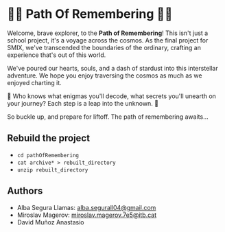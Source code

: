# 🚀🌌 Path Of Remembering 🌌🚀

Welcome, brave explorer, to the **Path of Remembering**! This isn't just a school project, it's a voyage across the cosmos. As the final project for SMIX, we've transcended the boundaries of the ordinary, crafting an experience that's out of this world. 

We've poured our hearts, souls, and a dash of stardust into this interstellar adventure. We hope you enjoy traversing the cosmos as much as we enjoyed charting it. 

🔮 Who knows what enigmas you'll decode, what secrets you'll unearth on your journey? Each step is a leap into the unknown. 🔮

So buckle up, and prepare for liftoff. The path of remembering awaits...

## Rebuild the project
* `cd pathOfRemembering`  
* `cat archive* > rebuilt_directory`   
* `unzip rebuilt_directory`

## Authors   
* Alba Segura Llamas: alba.segurall04@gmail.com
* Miroslav Magerov: miroslav.magerov.7e5@itb.cat
* David Muñoz Anastasio